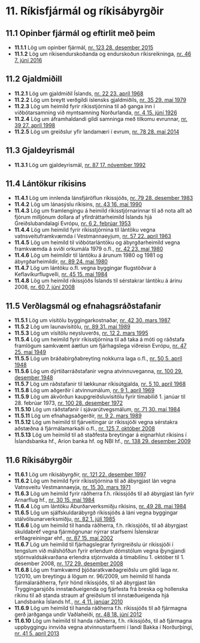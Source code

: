 # 11. Ríkisfjármál og ríkisábyrgðir

## 11.1 Opinber fjármál og eftirlit með þeim

* __11.1.1__ Lög um opinber fjármál, [nr. 123 28. desember 2015](2015123.md)
* __11.1.2__ Lög um ríkisendurskoðanda og endurskoðun ríkisreikninga, [nr. 46 7. júní 2016](2016046.md)

## 11.2 Gjaldmiðill

* __11.2.1__ Lög um gjaldmiðil Íslands, [nr. 22 23. apríl 1968](1968022.md)
* __11.2.2__ Lög um breytt verðgildi íslensks gjaldmiðils, [nr. 35 29. maí 1979](1979035.md)
* __11.2.3__ Lög um heimild fyrir ríkisstjórnina til að ganga inn í viðbótarsamning við myntsamning Norðurlanda, [nr. 4 15. júní 1926](1926004.md)
* __11.2.4__ Lög um áframhaldandi gildi samninga með tilkomu evrunnar, [nr. 39 27. apríl 1998](1998039.md)
* __11.2.5__ Lög um greiðslur yfir landamæri í evrum, [nr. 78 28. maí 2014](2014078.md)

## 11.3 Gjaldeyrismál

* __11.3.1__ Lög um gjaldeyrismál, [nr. 87 17. nóvember 1992](1992087.md)

## 11.4 Lántökur ríkisins

* __11.4.1__ Lög um innlenda lánsfjáröflun ríkissjóðs, [nr. 79 28. desember 1983](1983079.md)
* __11.4.2__ Lög um lánasýslu ríkisins, [nr. 43 16. maí 1990](1990043.md)
* __11.4.3__ Lög um framlengingu á heimild ríkisstjórnarinnar til að nota allt að fjórum milljónum dollara af yfirdráttarheimild Íslands hjá Greiðslubandalagi Evrópu, [nr. 6 2. febrúar 1953](1953006.md)
* __11.4.4__ Lög um heimild fyrir ríkisstjórnina til lántöku vegna vatnsveituframkvæmda í Vestmannaeyjum, [nr. 57 22. apríl 1963](1963057.md)
* __11.4.5__ Lög um heimild til viðbótarlántöku og ábyrgðarheimild vegna framkvæmda á sviði orkumála 1979 o.fl., [nr. 42 23. maí 1980](1980042.md)
* __11.4.6__ Lög um heimildir til lántöku á árunum 1980 og 1981 og ábyrgðarheimildir, [nr. 89 24. maí 1980](1980089.md)
* __11.4.7__ Lög um lántöku o.fl. vegna byggingar flugstöðvar á Keflavíkurflugvelli, [nr. 45 15. maí 1984](1984045.md)
* __11.4.8__ Lög um heimild ríkissjóðs Íslands til sérstakrar lántöku á árinu 2008, [nr. 60 7. júní 2008](2008060.md)

## 11.5 Verðlagsmál og efnahagsráðstafanir

* __11.5.1__ Lög um vísitölu byggingarkostnaðar, [nr. 42 30. mars 1987](1987042.md)
* __11.5.2__ Lög um launavísitölu, [nr. 89 31. maí 1989](1989089.md)
* __11.5.3__ Lög um vísitölu neysluverðs, [nr. 12 2. mars 1995](1995012.md)
* __11.5.4__ Lög um heimild fyrir ríkisstjórnina til að taka á móti og ráðstafa framlögum samkvæmt áætlun um fjárhagslega viðreisn Evrópu, [nr. 47 25. maí 1949](1949047.md)
* __11.5.5__ Lög um bráðabirgðabreyting nokkurra laga o.fl., [nr. 50 5. apríl 1948](1948050.md)
* __11.5.6__ Lög um dýrtíðarráðstafanir vegna atvinnuveganna, [nr. 100 29. desember 1948](1948100.md)
* __11.5.7__ Lög um ráðstafanir til lækkunar ríkisútgjalda, [nr. 5 10. apríl 1968](1968005.md)
* __11.5.8__ Lög um aðgerðir í atvinnumálum, [nr. 9 1. apríl 1969](1969009.md)
* __11.5.9__ Lög um ákvörðun kaupgreiðsluvísitölu fyrir tímabilið 1. janúar til 28. febrúar 1973, [nr. 100 28. desember 1972](1972100.md)
* __11.5.10__ Lög um ráðstafanir í sjávarútvegsmálum, [nr. 71 30. maí 1984](1984071.md)
* __11.5.11__ Lög um efnahagsaðgerðir, [nr. 9 2. mars 1989](1989009.md)
* __11.5.12__ Lög um heimild til fjárveitingar úr ríkissjóði vegna sérstakra aðstæðna á fjármálamarkaði o.fl., [nr. 125 7. október 2008](2008125.md)
* __11.5.13__ Lög um heimild til að staðfesta breytingar á eignarhlut ríkisins í Íslandsbanka hf., Arion banka hf. og NBI hf., [nr. 138 29. desember 2009](2009138.md)

## 11.6 Ríkisábyrgðir

* __11.6.1__ Lög um ríkisábyrgðir, [nr. 121 22. desember 1997](1997121.md)
* __11.6.2__ Lög um heimild fyrir ríkisstjórnina til að ábyrgjast lán vegna Vatnsveitu Vestmannaeyja, [nr. 15 30. mars 1971](1971015.md)
* __11.6.3__ Lög um heimild fyrir ráðherra f.h. ríkissjóðs til að ábyrgjast lán fyrir Arnarflug hf., [nr. 30 15. maí 1984](1984030.md)
* __11.6.4__ Lög um lántöku Áburðarverksmiðju ríkisins, [nr. 49 28. maí 1984](1984049.md)
* __11.6.5__ Lög um sjálfskuldarábyrgð ríkissjóðs á láni vegna byggingar stálvölsunarverksmiðju, [nr. 82 1. júlí 1985](1985082.md)
* __11.6.6__ Lög um heimild til handa ráðherra, f.h. ríkissjóðs, til að ábyrgjast skuldabréf vegna fjármögnunar nýrrar starfsemi Íslenskrar erfðagreiningar ehf., [nr. 87 15. maí 2002](2002087.md)
* __11.6.7__ Lög um heimild til fjárhagslegrar fyrirgreiðslu úr ríkissjóði í tengslum við málshöfðun fyrir erlendum dómstólum vegna íþyngjandi stjórnvaldsákvarðana erlendra stjórnvalda á tímabilinu 1. október til 1. desember 2008, [nr. 172 29. desember 2008](2008172.md)
* __11.6.8__ Lög um framkvæmd þjóðaratkvæðagreiðslu um gildi laga nr. 1/2010, um breytingu á lögum nr. 96/2009, um heimild til handa fjármálaráðherra, fyrir hönd ríkissjóðs, til að ábyrgjast lán Tryggingarsjóðs innstæðueigenda og fjárfesta frá breska og hollenska ríkinu til að standa straum af greiðslum til innstæðueigenda hjá Landsbanka Íslands hf., [nr. 4 11. janúar 2010](2010004.md)
* __11.6.9__ Lög um heimild til handa ráðherra f.h. ríkissjóðs til að fjármagna gerð jarðganga undir Vaðlaheiði, [nr. 48 18. júní 2012](2012048.md)
* __11.6.10__ Lög um heimild til handa ráðherra, f.h. ríkissjóðs, til að fjármagna uppbyggingu innviða vegna atvinnustarfsemi í landi Bakka í Norðurþingi, [nr. 41 5. apríl 2013](2013041.md)

